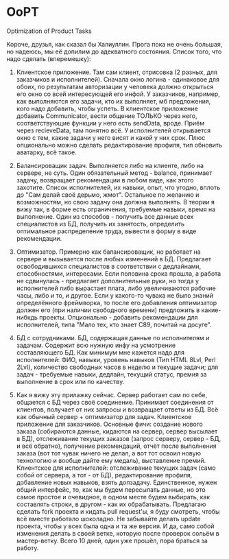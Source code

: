 # OoPT
Optimization of Product Tasks

Короче, друзья, как сказал бы Халиуллин. Прога пока не очень большая, но надеюсь, мы её допилим до адекватного состояния. Список того, что надо сделать (вперемешку):

1. Клиентское приложение. Там сам клиент, отрисовка (2 разных, для заказчиков и исполнителей). Сначала окно логина - одинаковое для обоих, по результатам авторизации у человека
должно открыться его окно со всей интересующей его инфой. У заказчиков, например, как выполняются его задачи, кто их выполняет, мб предложения, кого надо добавить, чтобы успеть.
В клиентское приложение добавить Communicator, вести общение ТОЛЬКО через него, соответствующие функции у него есть sendData, вроде. Приём через recieveData, там понятно всё.
У исполнителей открывается окно с тем, какие задачи у него висят и какой у них срок. Плюс опционально можно сделать редактирование профиля, тип обновить аватарку, всё такое. 

2. Балансироващик задач. Выполняется либо на клиенте, либо на сервере, не суть. Один обязательный метод - balance, принимает задачу, возвращает рекомендации в любом виде, как этого
захотите. Список исполнителей, их навыки, опыт, что угодно, вплоть до "Сам делай своё дерьмо, жмот". Остальное по желанию и возможностям, но свою задачу она должна выполнять. 
В теории я вижу так, в форме есть ограничения, требуемые навыки, время на выполнение. Один из способов - получить все данные всех специалистов из БД, получить их занятость, 
определить оптимальное распределение труда, вывести в форму в виде рекомендации.

3. Оптимизатор. Примерно как балансироващик, но работает на сервере и вызывается после любых изменений в БД. Предлагает освободившихся специалистов в соответствии с дедлайнами,
способностями, интересами. Если половина срока прошла, а работа не сдвинулась - предлагает дополнительные руки, но тогда у исполнителей либо вырастает плата, либо увеличиваются 
рабочие часы, либо и то, и другое. Если у какого-то чувака не было знаний определённого фреймворка, то после его добавления оптимизатор должен его (при наличии свободного времени)
предложить в какие-нибкдь проекты. Опционально - добавить рекомендации для исполнителей, типа "Мало тех, кто знает С89, почитай на досуге". 

4. БД с сотрудниками. БД, содержащая данные по исполнителям и задачам. Содержит всю нужную инфу на усмотрение составляющего БД. Как минимум мне кажется надо для исполнителей:
ФИО, навыки, уровень навыков (Тип HTML 8Lvl, Perl 2Lvl), количество свободных часов в неделю и текущие задачи; для задач - требуемые навыки, дедлайн, текущий статус, премия за
выполнение в срок или по качеству.

5. Как я вижу эту прилажку сейчас. Сервер работает сам по себе, общается с БД через своё соединение. Принимает соединения от клиентов, получает от них запросы и возвращает ответы
из БД. Всё как обычный сервер + оптимизатор для задач. Клиентское приложение для заказчиков. Основные фичи: создание нового заказа (собираются данные, кидаются на сервер, сервер
высылает в БД), отслеживание текущих заказов (запрос серверу, сервер - БД, и всё обратно), получение рекомендаций, отчёт после выполнения заказа (вот тот чувак ничего не делал, а 
вот тот освоил новую технологию и вообще дайте ему медаль), выставление премий. Клиентское для исполнителей: отслеживание текущих задач (само собой от сервера, а тот - от БД), 
редактирование профиля, добавление новых навыков, взять допзадачу. Единственное, нужен общий интерфейс, то, как мы будем пересылать данные, но это самое простое и очевидное, в
одном месте будем выбирать, как составлять строки, в другом - как их обрабатывать. Предлагаю сделать fork проекта и кидать pull request'ы, я буду смотреть, чтобы всё вместе
работало шоколадно. Не забывайте делать update проекта, чтобы у всех была одна и та же версия. И да, само собой изменения делать в своей ветке, которую после проверок сольём в
мастер-ветку. Всего 10 дней, один уже прошёл, пора браться за работу. 
